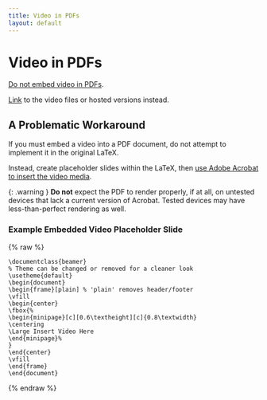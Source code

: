 ```yaml
---
title: Video in PDFs
layout: default 
---
```


# Video in PDFs

[Do not embed video in PDFs](https://www.overleaf.com/learn/latex/Questions/How_can_I_embed_a_video_in_my_PDF_using_LaTeX%3F).

[Link](https://www.overleaf.com/learn/latex/Hyperlinks) to the video files or hosted versions instead.

## A Problematic Workaround

If you must embed a video into a PDF document, do not attempt to implement it in the original LaTeX.

Instead, create placeholder slides within the LaTeX, then [use Adobe Acrobat to insert the video media](https://helpx.adobe.com/acrobat/using/rich-media.html).

{: .warning }
**Do not** expect the PDF to render properly, if at all, on untested devices that lack a current version of Acrobat.  Tested devices may have less-than-perfect rendering as well.

### Example Embedded Video Placeholder Slide

{% raw %}
```
\documentclass{beamer}
% Theme can be changed or removed for a cleaner look
\usetheme{default}
\begin{document}
\begin{frame}[plain] % 'plain' removes header/footer
\vfill
\begin{center}
\fbox{%
\begin{minipage}[c][0.6\textheight][c]{0.8\textwidth}
\centering
\Large Insert Video Here
\end{minipage}%
}
\end{center}
\vfill
\end{frame}
\end{document}
```
{% endraw %}
